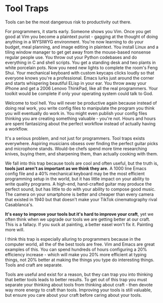 # Tool Traps

Tools can be the most dangerous risk to productivity out there.

For programmers, it starts early.
Someone shows you Vim.
Once you get good at Vim you become a plaintext purist - gagging at the thought of doing anything in a WYSIWYG environment.
You're now learning to do your budget, meal planning, and image editing in plaintext.
You install Linux and a tiling window manager to get get away from the mouse-based nonsense regular people use.
You throw out your Python codebases and do everything in C and shell scripts.
You get a standing desk and two plants in white porcelain pots.
Now you need new lights to complete the room's Feng Shui.
Your mechanical keyboard with custom keycaps clicks loudly so that everyone knows you're a professional.
Emacs lurks just around the corner and starts whispering beautiful ELisp in your ear.
You throw away your iPhone and get a 2006 Lenovo ThinkPad, like all the real programmers.
Your toolkit would be complete if only your operating system could talk to God.

Welcome to tool hell.
You will never be productive again because instead of doing real work, you write config files to manipulate the program you think you will eventually do work in.
You might even publish your config files thinking you are creating something valuable - you're not.
Hours and hours are spent fantasizing about the perfect workflow instead of actually having a workflow.

It's a serious problem, and not just for programmers.
Tool traps exists everywhere.
Aspiring musicians obsess over finding the perfect guitar picks and microphone stands.
Would-be chefs spend more time researching knives, buying them, and sharpening them, than actually cooking with them.

We fall into this trap because tools are cool and often useful, but the truth is, **tools just aren't as important as we think they are.**
A 1000 line Emacs config file and a 40% mechanical keyboard may be the most efficient programming setup in the world, but it has little impact on your ability to write quality programs.
A high-end, hand-crafted guitar may produce the perfect sound, but has little to do with your ability to compose good music.
The camera on your smartphone is better and cheaper than every camera that existed in 1940 but that doesn't make your TikTok cinematography rival Casablanca's.

**It's easy to improve your tools but it's hard to improve your craft**, yet we often think when we upgrade our tools we are getting better at our craft.
This is a fallacy.
If you suck at painting, a better easel won't fix it.
Painting more will.

I think this trap is especially alluring to programmers because in the computer world, all the of the best tools are free.
Vim and Emacs are great examples of this.
You can spend hundreds of hours configuring a 20% efficiency increase - which will make you 20% more efficient at typing things, not 20% better at making the things you type do interesting things.
Tools and craft are separate.

Tools are useful and exist for a reason, but they can trap you into thinking that better tools leads to better results.
To get out of this trap you must separate your thinking about tools from thinking about craft - then devote way more energy to craft than tools.
Improving your tools is still valuable, but ensure you care about your craft before caring about your tools.
